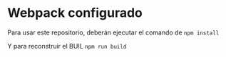 # Webpack configurado

Para usar este repositorio, deberán ejecutar el comando de `npm install`

Y para reconstruir el BUIL `npm run build`
